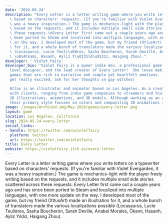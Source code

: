 ```yaml
---
date: '2024-05-24'
description: "Every Letter is a letter writing game where you write letters on a typewriter\
  \ based on characters' requests. (If you're familiar with Violet Evergarden, it\
  \ was a heavy inspiration.) The game is mechanics-light with the player freely writing\
  \ based on the requests, and it includes multiple small side stories scattered across\
  \ these requests.\nEvery Letter first came out a couple years ago and has since\
  \ been ported to Steam and localized into multiple languages, with one more update\
  \ on the way. I developed most of the game, but my friend (XtlusArt) made an illustration\
  \ for it, and a whole bunch of translators made the various localizations possible\
  \ (Locasaurus, Lucie Teuli\xE8res, Sasha Boucheron, Sarah Deville, Anabel Morales,\
  \ \u014Ckami, Hasanh, Ayliz Y\u0131ld\u0131z, Haigang Zhou)."
developer: ' Violet Fairy'
developer_bio: 'Violet Fairy is a queer indie dev, a professional game designer &
  level designer, and the lead creator of Every Letter!  She loves making unusual
  games that are rich in narrative and simple yet heartfelt emotions.  To see her
  get really excited, ask for her thoughts on gay witches!

  Atlas is an illustrator and animator based in Los Angeles. As a creative, they work
  with clients, ranging from indie game companies to streamers and YouTubers, to provide
  2D illustrations, animations, and 3D models. Although working as an all-rounder,
  their primary style focuses on colors and compositing 2D animations in a 3D space. '
image: /images/Archived-img/May-2024/games/every-letter.png
layout: game
location: Los Angeles, California
slug: 2024-05-24-every-letter
social_links:
- handle: https://twitter.com/avioletfairy
  platform: twitter
  url: https://twitter.com/avioletfairy
title: Every Letter
website: https://violetfairy.itch.io/every-letter
---
```


Every Letter is a letter writing game where you write letters on a typewriter based on characters' requests. (If you're familiar with Violet Evergarden, it was a heavy inspiration.) The game is mechanics-light with the player freely writing based on the requests, and it includes multiple small side stories scattered across these requests.
Every Letter first came out a couple years ago and has since been ported to Steam and localized into multiple languages, with one more update on the way. I developed most of the game, but my friend (XtlusArt) made an illustration for it, and a whole bunch of translators made the various localizations possible (Locasaurus, Lucie Teulières, Sasha Boucheron, Sarah Deville, Anabel Morales, Ōkami, Hasanh, Ayliz Yıldız, Haigang Zhou).